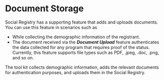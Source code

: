 # Document Storage

Social Registry has a supporting feature that adds and uploads documents. You can use this feature in scenarios such as

* While collecting the demographic information of the registrant.
* The document received via the _**Document Upload**_ feature authenticates the data collected for any program that requires proof of the status. Currently, this feature supports file types such as PDF, .jpeg, .doc, .png, and so on.

The tool kit collects demographic information, adds the relevant documents for authentication purposes, and uploads them in the Social Registry.
